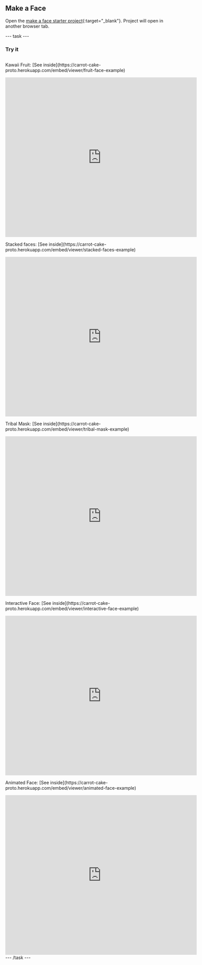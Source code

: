 ## Make a Face

Open the [make a face starter project](https://carrot-cake-proto.herokuapp.com/python/make-face-starter){:target="_blank"}. Project will open in another browser tab.

--- task ---
### Try it
<div style="display: flex; flex-wrap: wrap">

<p>
  Kawaii Fruit: [See inside](https://carrot-cake-proto.herokuapp.com/embed/viewer/fruit-face-example)
</p>
<div class="trinket">
  <iframe src="https://carrot-cake-proto.herokuapp.com/embed/viewer/fruit-face-example" width="600" height="500" frameborder="0" marginwidth="0" marginheight="0" allowfullscreen>
  </iframe>
</div>

<p>
  Stacked faces: [See inside](https://carrot-cake-proto.herokuapp.com/embed/viewer/stacked-faces-example)
</p>
<div class="trinket">
  <iframe src="https://carrot-cake-proto.herokuapp.com/embed/viewer/stacked-faces-example" width="600" height="500" frameborder="0" marginwidth="0" marginheight="0" allowfullscreen>
  </iframe>
</div>

<p>
  Tribal Mask: [See inside](https://carrot-cake-proto.herokuapp.com/embed/viewer/tribal-mask-example)
</p>
<div class="trinket">
  <iframe src="https://carrot-cake-proto.herokuapp.com/embed/viewer/tribal-mask-example" width="600" height="500" frameborder="0" marginwidth="0" marginheight="0" allowfullscreen>
  </iframe>
</div>

<p>
  Interactive Face: [See inside](https://carrot-cake-proto.herokuapp.com/embed/viewer/interactive-face-example)
</p>
<div class="trinket">
  <iframe src="https://carrot-cake-proto.herokuapp.com/embed/viewer/interactive-face-example" width="600" height="500" frameborder="0" marginwidth="0" marginheight="0" allowfullscreen>
  </iframe>
</div>

<p>
  Animated Face: [See inside](https://carrot-cake-proto.herokuapp.com/embed/viewer/animated-face-example)
</p>
<div class="trinket">
  <iframe src="https://carrot-cake-proto.herokuapp.com/embed/viewer/animated-face-example" width="600" height="500" frameborder="0" marginwidth="0" marginheight="0" allowfullscreen>
  </iframe>
</div>
</div>
--- /task ---

